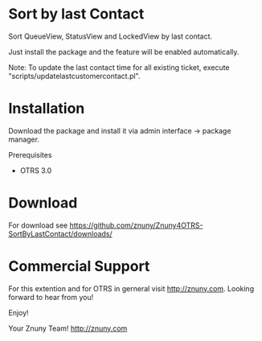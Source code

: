 Sort by last Contact
====================
Sort QueueView, StatusView and LockedView by last contact. 

Just install the package and the feature will be enabled automatically.

Note: To update the last contact time for all existing ticket, execute "scripts/updatelastcustomercontact.pl".

Installation
============
Download the package and install it via admin interface -> package manager.

Prerequisites
* OTRS 3.0

Download
========
For download see https://github.com/znuny/Znuny4OTRS-SortByLastContact/downloads/

Commercial Support
==================
For this extention and for OTRS in gerneral visit http://znuny.com. Looking forward to hear from you!

Enjoy!

 Your Znuny Team!
 http://znuny.com

